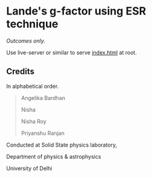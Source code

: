 # Lande's g-factor using ESR technique

_Outcomes only._

Use live-server or similar to serve [index.html](index.html) at root.


## Credits

In alphabetical order.

>
>Angelika Bardhan
>
>Nisha
>
>Nisha Roy
>
>Priyanshu Ranjan


Conducted at Solid State physics laboratory,

Department of physics & astrophysics

University of Delhi
